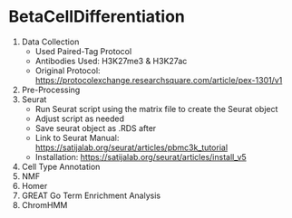# BetaCellDifferentiation

1. Data Collection
   - Used Paired-Tag Protocol
   - Antibodies Used: H3K27me3 & H3K27ac
   - Original Protocol: ​​https://protocolexchange.researchsquare.com/article/pex-1301/v1 
3. Pre-Processing
4. Seurat
   - Run Seurat script using the matrix file to create the Seurat object
   - Adjust script as needed
   - Save seurat object as .RDS after
   - Link to Seurat Manual: https://satijalab.org/seurat/articles/pbmc3k_tutorial
   - Installation: https://satijalab.org/seurat/articles/install_v5 
6. Cell Type Annotation
7. NMF
8. Homer
9. GREAT Go Term Enrichment Analysis
10. ChromHMM
